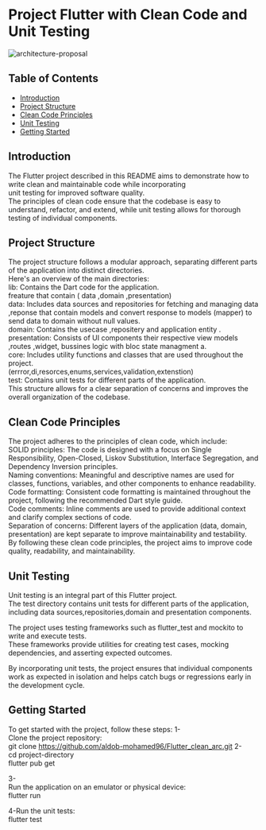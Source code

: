 

# Project Flutter with Clean Code and Unit Testing
![architecture-proposal](https://github.com/aldob-mohamed96/Flutter_clean_arc/assets/44900216/f41f6f17-c6e4-499a-8aa0-e3c097563ee3)

## Table of Contents
- [Introduction](#introduction)
- [Project Structure](#project-structure)
- [Clean Code Principles](#clean-code-principles)
- [Unit Testing](#unit-testing)
- [Getting Started](#getting-started)


## Introduction

The Flutter project described in this README aims to demonstrate how to write clean and maintainable code while incorporating<br>
unit testing for improved software quality. <br>
The principles of clean code ensure that the codebase is easy to understand, refactor, and extend, while unit testing allows for thorough testing of individual components.<br>


## Project Structure

The project structure follows a modular approach, separating different parts of the application into distinct directories.<br>
Here's an overview of the main directories:<br>
lib: Contains the Dart code for the application.<br>
freature that contain ( data ,domain ,presentation)<br>
data: Includes data sources and repositories for fetching and managing data ,reponse that contain models and convert response to models (mapper) to send data to domain without null values.<br>
domain: Contains the usecase ,repositery and  application entity .<br>
presentation: Consists of UI components their respective view models ,routes ,widget, bussines logic with bloc state managment a.<br>
core: Includes utility functions and classes that are used throughout the project.<br>
(errror,di,resorces,enums,services,validation,extenstion)<br>
test: Contains unit tests for different parts of the application.<br>
This structure allows for a clear separation of concerns and improves the overall organization of the codebase.<br>


## Clean Code Principles

The project adheres to the principles of clean code, which include:<br>
SOLID principles: The code is designed with a focus on Single Responsibility, Open-Closed, Liskov Substitution, Interface Segregation, and Dependency Inversion principles.<br>
Naming conventions: Meaningful and descriptive names are used for classes, functions, variables, and other components to enhance readability.<br>
Code formatting: Consistent code formatting is maintained throughout the project, following the recommended Dart style guide.<br>
Code comments: Inline comments are used to provide additional context and clarify complex sections of code.<br>
Separation of concerns: Different layers of the application (data, domain, presentation) are kept separate to improve maintainability and testability.<br>
By following these clean code principles, the project aims to improve code quality, readability, and maintainability.<br>


## Unit Testing
Unit testing is an integral part of this Flutter project.<br> 
The test directory contains unit tests for different parts of the application, including data sources,repositories,domain and presentation components.<br>

The project uses testing frameworks such as flutter_test and mockito to write and execute tests. <br>
These frameworks provide utilities for creating test cases, mocking dependencies, and asserting expected outcomes.<br>

By incorporating unit tests, the project ensures that individual components work as expected in isolation and helps catch bugs or regressions early in the development cycle.<br>

## Getting Started
To get started with the project, follow these steps:
1-<br>
Clone the project repository:<br>
git clone https://github.com/aldob-mohamed96/Flutter_clean_arc.git
2-<br>
cd project-directory<br>
flutter pub get<br>

3-<br>
Run the application on an emulator or physical device:<br>
flutter run<br>

4-Run the unit tests:<br>
flutter test<br>

